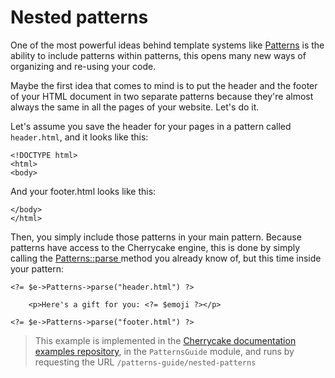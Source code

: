 # Nested patterns

One of the most powerful ideas behind template systems like [Patterns](../../architecture/patterns/) is the ability to include patterns within patterns, this opens many new ways of organizing and re-using your code.

Maybe the first idea that comes to mind is to put the header and the footer of your HTML document in two separate patterns because they're almost always the same in all the pages of your website. Let's do it.

Let's assume you save the header for your pages in a pattern called `header.html`, and it looks like this:

```markup
<!DOCTYPE html>
<html>
<body>
```

And your footer.html looks like this:

```markup
</body>
</html>
```

Then, you simply include those patterns in your main pattern. Because patterns have access to the Cherrycake engine, this is done by simply calling the [Patterns::parse ](../../reference/core-modules/patterns/methods.md#parse)method you already know of, but this time inside your pattern:

```markup
<?= $e->Patterns->parse("header.html") ?>

    <p>Here's a gift for you: <?= $emoji ?></p>

<?= $e->Patterns->parse("footer.html") ?>
```

> This example is implemented in the [Cherrycake documentation examples repository](https://github.com/tin-cat/cherrycake-documentation-examples), in the `PatternsGuide` module, and runs by requesting the URL `/patterns-guide/nested-patterns`

